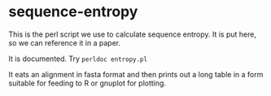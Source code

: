 # sequence-entropy
This is the perl script we use to calculate sequence entropy.
It is put here, so we can reference it in a paper.

It is documented. Try <code>perldoc entropy.pl</code>

It eats an alignment in fasta format and then prints out a long table in a form suitable for feeding to R or gnuplot for plotting.
